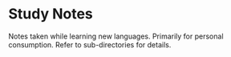 # Study Notes
Notes taken while learning new languages. Primarily for personal consumption. Refer to sub-directories for details.

